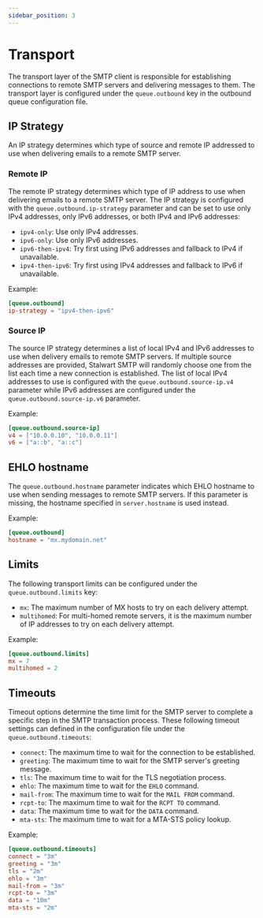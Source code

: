 ```yaml
---
sidebar_position: 3
---
```


# Transport

The transport layer of the SMTP client is responsible for establishing connections to remote SMTP servers and delivering messages to them. The transport layer is configured under the `queue.outbound` key in the outbound queue configuration file.

## IP Strategy

An IP strategy determines which type of source and remote IP addressed to use when delivering emails to a remote SMTP server.

### Remote IP

The remote IP strategy determines which type of IP address to use when delivering emails to a remote SMTP server. The IP strategy is configured with the `queue.outbound.ip-strategy` parameter and can be set to use only IPv4 addresses, only IPv6 addresses, or both IPv4 and IPv6 addresses:

- `ipv4-only`: Use only IPv4 addresses.
- `ipv6-only`: Use only IPv6 addresses.
- `ipv6-then-ipv4`: Try first using IPv6 addresses and fallback to IPv4 if unavailable.
- `ipv4-then-ipv6`: Try first using IPv4 addresses and fallback to IPv6 if unavailable.

Example:

```toml
[queue.outbound]
ip-strategy = "ipv4-then-ipv6"
```

### Source IP

The source IP strategy determines a list of local IPv4 and IPv6 addresses to use when delivery emails to remote SMTP servers. If multiple source addresses are provided, Stalwart SMTP will randomly choose one from the list each time a new connection is established. The list of local IPv4 addresses to use is configured with the `queue.outbound.source-ip.v4` parameter while IPv6 addresses are configured under the `queue.outbound.source-ip.v6` parameter.

Example:

```toml
[queue.outbound.source-ip]
v4 = ["10.0.0.10", "10.0.0.11"]
v6 = ["a::b", "a::c"]
```

## EHLO hostname

The `queue.outbound.hostname` parameter indicates which EHLO hostname to use when sending messages to remote SMTP servers. If this parameter is missing, the hostname specified in `server.hostname` is used instead.

Example:

```toml
[queue.outbound]
hostname = "mx.mydomain.net"
```

## Limits

The following transport limits can be configured under the `queue.outbound.limits` key:

- `mx`: The maximum number of MX hosts to try on each delivery attempt.
- `multihomed`: For multi-homed remote servers, it is the maximum number of IP addresses to try on each delivery attempt.

Example:

```toml
[queue.outbound.limits]
mx = 7
multihomed = 2
```

## Timeouts

Timeout options determine the time limit for the SMTP server to complete a specific step in the SMTP transaction process. These following timeout settings can defined in the configuration file under the `queue.outbound.timeouts`:

- `connect`: The maximum time to wait for the connection to be established.
- `greeting`: The maximum time to wait for the SMTP server's greeting message.
- `tls`: The maximum time to wait for the TLS negotiation process.
- `ehlo`: The maximum time to wait for the `EHLO` command.
- `mail-from`: The maximum time to wait for the `MAIL FROM` command.
- `rcpt-to`: The maximum time to wait for the `RCPT TO` command.
- `data`: The maximum time to wait for the `DATA` command.
- `mta-sts`: The maximum time to wait for a MTA-STS policy lookup.

Example:

```toml
[queue.outbound.timeouts]
connect = "3m"
greeting = "3m"
tls = "2m"
ehlo = "3m"
mail-from = "3m"
rcpt-to = "3m"
data = "10m"
mta-sts = "2m"
```
